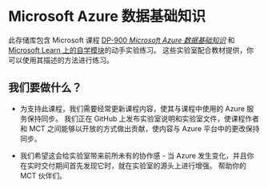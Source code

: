 # <a name="microsoft-azure-data-fundamentals"></a>Microsoft Azure 数据基础知识

此存储库包含 Microsoft 课程 [DP-900 *Microsoft Azure 数据基础知识*](https://docs.microsoft.com/en-us/learn/certifications/courses/dp-900t00) 和 [Microsoft Learn 上的自学模块](https://docs.microsoft.com/en-us/users/23110622/collections/0kjyh8rn5gdrjj/)的动手实验练习。 这些实验室配合教材提供，你可以使用其描述的方法进行练习。 

## <a name="what-are-we-doing"></a>我们要做什么？

- 为支持此课程，我们需要经常更新课程内容，使其与课程中使用的 Azure 服务保持同步。  我们正在 GitHub 上发布实验室说明和实验室文件，使课程作者和 MCT 之间能够以开放的方式做出贡献，使内容与 Azure 平台中的更改保持同步。

- 我们希望这会给实验室带来前所未有的协作感 - 当 Azure 发生变化，并且你在实时交付期间首先发现它时，就在实验室的源头上进行增强。  帮助你的 MCT 伙伴们。

